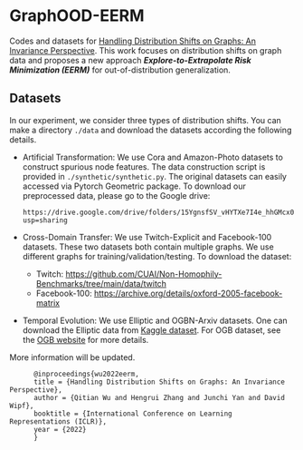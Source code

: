 # GraphOOD-EERM

Codes and datasets for [Handling Distribution Shifts on Graphs: An Invariance Perspective](https://arxiv.org/abs/2202.02466).
This work focuses on distribution shifts on graph data and proposes a new approach ***Explore-to-Extrapolate Risk Minimization (EERM)*** for out-of-distribution generalization. 

## Datasets

In our experiment, we consider three types of distribution shifts. You can make a directory `./data` and download the datasets according the following details.

- Artificial Transformation: We use Cora and Amazon-Photo datasets to construct spurious node features. The data construction script is provided in `./synthetic/synthetic.py`. The original datasets can easily accessed via Pytorch Geometric package. To download our preprocessed data, please go to the Google drive:

      https://drive.google.com/drive/folders/15YgnsfSV_vHYTXe7I4e_hhGMcx0gKrO8?usp=sharing

- Cross-Domain Transfer: We use Twitch-Explicit and Facebook-100 datasets. These two datasets both contain multiple graphs. We use different graphs for training/validation/testing. To download the dataset:
     - Twitch: https://github.com/CUAI/Non-Homophily-Benchmarks/tree/main/data/twitch
     - Facebook-100: https://archive.org/details/oxford-2005-facebook-matrix

- Temporal Evolution: We use Elliptic and OGBN-Arxiv datasets. One can download the Elliptic data from [Kaggle dataset](https://www.kaggle.com/ellipticco/elliptic-data-set). For OGB dataset, see the [OGB website](https://ogb.stanford.edu/docs/nodeprop/) for more details.

More information will be updated.

```bibtet
      @inproceedings{wu2022eerm,
      title = {Handling Distribution Shifts on Graphs: An Invariance Perspective},
      author = {Qitian Wu and Hengrui Zhang and Junchi Yan and David Wipf},
      booktitle = {International Conference on Learning Representations (ICLR)},
      year = {2022}
      }
```
